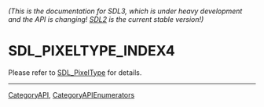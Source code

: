 ###### (This is the documentation for SDL3, which is under heavy development and the API is changing! [SDL2](https://wiki.libsdl.org/SDL2/) is the current stable version!)
# SDL_PIXELTYPE_INDEX4

Please refer to [SDL_PixelType](SDL_PixelType) for details.

----
[CategoryAPI](CategoryAPI), [CategoryAPIEnumerators](CategoryAPIEnumerators)

